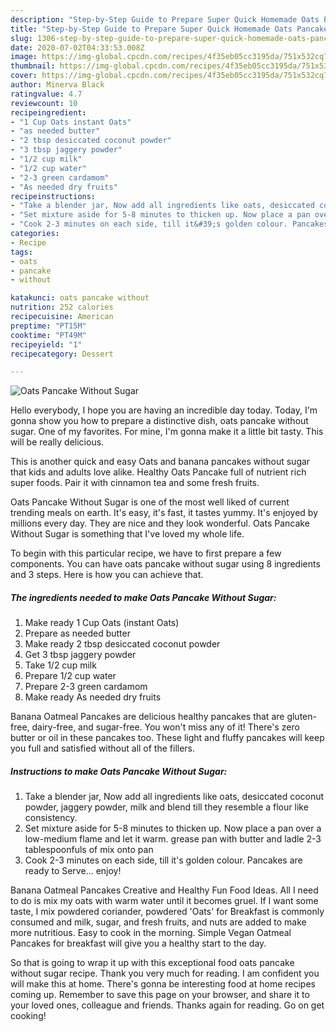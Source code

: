 ```yaml
---
description: "Step-by-Step Guide to Prepare Super Quick Homemade Oats Pancake Without Sugar"
title: "Step-by-Step Guide to Prepare Super Quick Homemade Oats Pancake Without Sugar"
slug: 1306-step-by-step-guide-to-prepare-super-quick-homemade-oats-pancake-without-sugar
date: 2020-07-02T04:33:53.008Z
image: https://img-global.cpcdn.com/recipes/4f35eb05cc3195da/751x532cq70/oats-pancake-without-sugar-recipe-main-photo.jpg
thumbnail: https://img-global.cpcdn.com/recipes/4f35eb05cc3195da/751x532cq70/oats-pancake-without-sugar-recipe-main-photo.jpg
cover: https://img-global.cpcdn.com/recipes/4f35eb05cc3195da/751x532cq70/oats-pancake-without-sugar-recipe-main-photo.jpg
author: Minerva Black
ratingvalue: 4.7
reviewcount: 10
recipeingredient:
- "1 Cup Oats instant Oats"
- "as needed butter"
- "2 tbsp desiccated coconut powder"
- "3 tbsp jaggery powder"
- "1/2 cup milk"
- "1/2 cup water"
- "2-3 green cardamom"
- "As needed dry fruits"
recipeinstructions:
- "Take a blender jar, Now add all ingredients like oats, desiccated coconut powder, jaggery powder, milk and blend till they resemble a flour like consistency."
- "Set mixture aside for 5-8 minutes to thicken up. Now place a pan over a low-medium flame and let it warm. grease pan with butter and ladle 2-3 tablespoonfuls of mix onto pan"
- "Cook 2-3 minutes on each side, till it&#39;s golden colour. Pancakes are ready to Serve... enjoy!"
categories:
- Recipe
tags:
- oats
- pancake
- without

katakunci: oats pancake without 
nutrition: 252 calories
recipecuisine: American
preptime: "PT15M"
cooktime: "PT49M"
recipeyield: "1"
recipecategory: Dessert

---
```



![Oats Pancake Without Sugar](https://img-global.cpcdn.com/recipes/4f35eb05cc3195da/751x532cq70/oats-pancake-without-sugar-recipe-main-photo.jpg)

Hello everybody, I hope you are having an incredible day today. Today, I'm gonna show you how to prepare a distinctive dish, oats pancake without sugar. One of my favorites. For mine, I'm gonna make it a little bit tasty. This will be really delicious.

This is another quick and easy Oats and banana pancakes without sugar that kids and adults love alike. Healthy Oats Pancake full of nutrient rich super foods. Pair it with cinnamon tea and some fresh fruits.

Oats Pancake Without Sugar is one of the most well liked of current trending meals on earth. It's easy, it's fast, it tastes yummy. It's enjoyed by millions every day. They are nice and they look wonderful. Oats Pancake Without Sugar is something that I've loved my whole life.


To begin with this particular recipe, we have to first prepare a few components. You can have oats pancake without sugar using 8 ingredients and 3 steps. Here is how you can achieve that.

<!--inarticleads1-->

##### The ingredients needed to make Oats Pancake Without Sugar:

1. Make ready 1 Cup Oats (instant Oats)
1. Prepare as needed butter
1. Make ready 2 tbsp desiccated coconut powder
1. Get 3 tbsp jaggery powder
1. Take 1/2 cup milk
1. Prepare 1/2 cup water
1. Prepare 2-3 green cardamom
1. Make ready As needed dry fruits


Banana Oatmeal Pancakes are delicious healthy pancakes that are gluten-free, dairy-free, and sugar-free. You won&#39;t miss any of it! There&#39;s zero butter or oil in these pancakes too. These light and fluffy pancakes will keep you full and satisfied without all of the fillers. 

<!--inarticleads2-->

##### Instructions to make Oats Pancake Without Sugar:

1. Take a blender jar, Now add all ingredients like oats, desiccated coconut powder, jaggery powder, milk and blend till they resemble a flour like consistency.
1. Set mixture aside for 5-8 minutes to thicken up. Now place a pan over a low-medium flame and let it warm. grease pan with butter and ladle 2-3 tablespoonfuls of mix onto pan
1. Cook 2-3 minutes on each side, till it&#39;s golden colour. Pancakes are ready to Serve... enjoy!


Banana Oatmeal Pancakes Creative and Healthy Fun Food Ideas. All I need to do is mix my oats with warm water until it becomes gruel. If I want some taste, I mix powdered coriander, powdered &#39;Oats&#39; for Breakfast is commonly consumed and milk, sugar, and fresh fruits, and nuts are added to make more nutritious. Easy to cook in the morning. Simple Vegan Oatmeal Pancakes for breakfast will give you a healthy start to the day. 

So that is going to wrap it up with this exceptional food oats pancake without sugar recipe. Thank you very much for reading. I am confident you will make this at home. There's gonna be interesting food at home recipes coming up. Remember to save this page on your browser, and share it to your loved ones, colleague and friends. Thanks again for reading. Go on get cooking!
